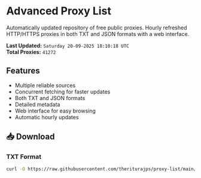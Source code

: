 # Advanced Proxy List

Automatically updated repository of free public proxies. Hourly refreshed HTTP/HTTPS proxies in both TXT and JSON formats with a web interface.

**Last Updated:** `Saturday 20-09-2025 18:10:18 UTC`  
**Total Proxies:** `41272`

## Features
- Multiple reliable sources
- Concurrent fetching for faster updates
- Both TXT and JSON formats
- Detailed metadata
- Web interface for easy browsing
- Automatic hourly updates

## 📥 Download

### TXT Format
```bash
curl -O https://raw.githubusercontent.com/theriturajps/proxy-list/main/proxies.txt